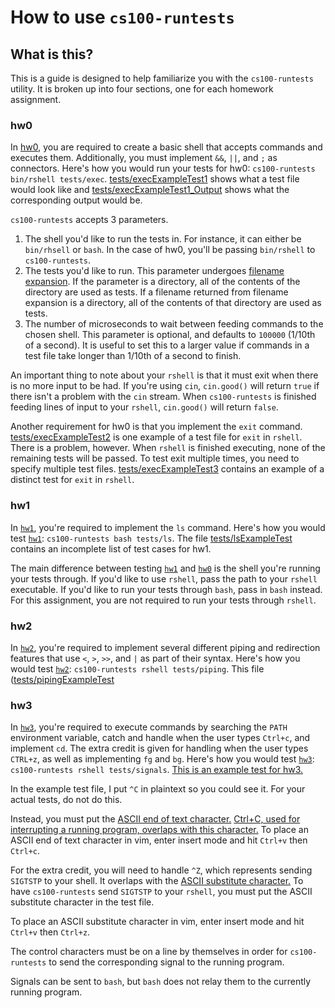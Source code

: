 # How to use ``cs100-runtests``

## What is this?
This is a guide is designed to help familiarize you with the ``cs100-runtests`` utility.
It is broken up into four sections, one for each homework assignment.

### hw0
In [hw0](https://github.com/mikeizbicki/ucr-cs100/#course-schedules), you are required to create a basic shell that accepts commands and executes them.
Additionally, you must implement ``&&``, ``||``, and ``;`` as connectors.
Here's how you would run your tests for hw0: ``cs100-runtests bin/rshell tests/exec``.
[tests/execExampleTest1](tests/execExampleTest1) shows what a test file would look like and [tests/execExampleTest1_Output](tests/execExampleTest1_Output) shows what the corresponding output would be.

``cs100-runtests`` accepts 3 parameters.
  1. The shell you'd like to run the tests in.
  For instance, it can either be ``bin/rhsell`` or ``bash``.
  In the case of hw0, you'll be passing ``bin/rshell`` to ``cs100-runtests``.
  2. The tests you'd like to run.
  This parameter undergoes [filename expansion](https://www.gnu.org/software/bash/manual/html_node/Filename-Expansion.html).
  If the parameter is a directory, all of the contents of the directory are used as tests.
  If a filename returned from filename expansion is a directory, all of the contents of that directory are used as tests.
  3. The number of microseconds to wait between feeding commands to the chosen shell.
  This parameter is optional, and defaults to ``100000`` (1/10th of a second).
  It is useful to set this to a larger value if commands in a test file take longer than 1/10th of a second to finish.

An important thing to note about your ``rshell`` is that it must exit when there is no more input to be had.
If you're using ``cin``, ``cin.good()`` will return ``true`` if there isn't a problem with the ``cin`` stream.
When ``cs100-runtests`` is finished feeding lines of input to your ``rshell``, ``cin.good()`` will return ``false``.

Another requirement for hw0 is that you implement the ``exit`` command.
[tests/execExampleTest2](tests/execExampleTest2) is one example of a test file for ``exit`` in ``rshell``.
There is a problem, however.
When ``rshell`` is finished executing, none of the remaining tests will be passed.
To test exit multiple times, you need to specify multiple test files.
[tests/execExampleTest3](tests/execExampleTest3) contains an example of a distinct test for ``exit`` in ``rshell``.


### hw1
In [``hw1``](https://github.com/mikeizbicki/ucr-cs100/#course-schedules), you're required to implement the ``ls`` command.
Here's how you would test [``hw1``](https://github.com/mikeizbicki/ucr-cs100/#course-schedules): ``cs100-runtests bash tests/ls``.
The file [tests/lsExampleTest](tests/lsExampleTest) contains an incomplete list of test cases for hw1.

The main difference between testing [``hw1``](https://github.com/mikeizbicki/ucr-cs100/#course-schedules) and [``hw0``](https://github.com/mikeizbicki/ucr-cs100/#course-schedules) is the shell you're running your tests through.
If you'd like to use ``rshell``, pass the path to your ``rshell`` executable.
If you'd like to run your tests through ``bash``, pass in ``bash`` instead.
For this assignment, you are not required to run your tests through ``rshell``.

### hw2
In [``hw2``](https://github.com/mikeizbicki/ucr-cs100/#course-schedules), you're required to implement several different piping and redirection features that use ``<``, ``>``, ``>>``, and ``|`` as part of their syntax.
Here's how you would test [``hw2``](https://github.com/mikeizbicki/ucr-cs100/#course-schedules): ``cs100-runtests rshell tests/piping``.
This file ([tests/pipingExampleTest](tests/pipingExampleTest)

### hw3
In [``hw3``](https://github.com/mikeizbicki/ucr-cs100/#course-schedules), you're required to execute commands by searching the ``PATH`` environment variable, catch and handle when the user types ``Ctrl+c``, and implement ``cd``.
The extra credit is given for handling when the user types ``CTRL+z``, as well as implementing ``fg`` and ``bg``.
Here's how you would test [``hw3``](https://github.com/mikeizbicki/ucr-cs100/#course-schedules): ``cs100-runtests rshell tests/signals``.
[This is an example test for hw3.](tests/signalsExampleTest)

In the example test file, I put ``^C`` in plaintext so you could see it.
For your actual tests, do not do this.

Instead, you must put the [ASCII end of text character.](http://en.wikipedia.org/wiki/End-of-text_character) [Ctrl+C, used for interrupting a running program, overlaps with this character.](http://en.wikipedia.org/wiki/Control-C)
To place an ASCII end of text character in vim, enter insert mode and hit ``Ctrl+v`` then ``Ctrl+c``.

For the extra credit, you will need to handle ``^Z``, which represents sending ``SIGTSTP`` to your shell.
It overlaps with the [ASCII substitute character.](http://en.wikipedia.org/wiki/Substitute_character)
To have ``cs100-runtests`` send ``SIGTSTP`` to your ``rshell``, you must put the ASCII substitute character in the test file.

To place an ASCII substitute character in vim, enter insert mode and hit ``Ctrl+v`` then ``Ctrl+z``.

The control characters must be on a line by themselves in order for ``cs100-runtests`` to send the corresponding signal to the running program.

Signals can be sent to ``bash``, but ``bash`` does not relay them to the currently running program.


